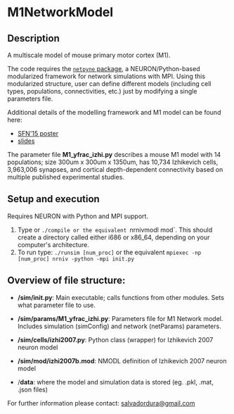 # M1NetworkModel
## Description
A multiscale model of mouse primary motor cortex (M1).

The code requires the [`netpyne` package](https://github.com/Neurosim-lab/netpyne), a NEURON/Python-based modularized framework for network simulations with MPI. Using this modularized structure, user can define different models (including cell types, populations, connectivities, etc.) just by modifying a single parameters file. 

Additional details of the modelling framework and M1 model can be found here:

* [SFN'15 poster](http://neurosimlab.org/salvadord/sfn15-sal-final.pdf)
* [slides](https://drive.google.com/file/d/0B8v-knmZRjhtVl9BOFY2bzlWSWs/view?usp=sharing)       
 
The parameter file **M1_yfrac_izhi.py** describes a mouse M1 model with 14 populations; size 300um x 300um x 1350um, has 10,734 Izhikevich cells, 3,963,006 synapses, and cortical depth-dependent connectivity based on multiple published experimental studies.
       
## Setup and execution

Requires NEURON with Python and MPI support. 

1. Type or `./compile or the equivalent `nrnivmodl mod`. This should create a directory called either i686 or x86_64, depending on your computer's architecture. 
2. To run type: `./runsim [num_proc]` or the equivalent `mpiexec -np [num_proc] nrniv -python -mpi init.py`

## Overview of file structure:

* **/sim/init.py**: Main executable; calls functions from other modules. Sets what parameter file to use.

* **/sim/params/M1_yfrac_izhi.py**: Parameters file for M1 Network model. Includes simulation (simConfig) and network (netParams) parameters. 

* **/sim/cells/izhi2007.py**: Python class (wrapper) for Izhikevich 2007 neuron model

* **/sim/mod/izhi2007b.mod**: NMODL definition of Izhikevich 2007 neuron model

* /**data**: where the model and simulation data is stored (eg. .pkl, .mat, .json files) 


For further information please contact: salvadordura@gmail.com 

